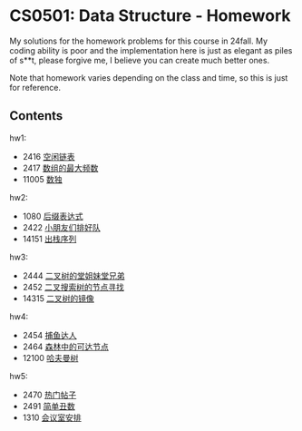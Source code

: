 # CS0501: Data Structure - Homework
My solutions for the homework problems for this course in 24fall. My coding ability is poor and the implementation here is just as elegant as piles of s\*\*t, please forgive me, I believe you can create much better ones.

Note that homework varies depending on the class and time, so this is just for reference.

## Contents
hw1:
 - 2416 [空闲链表](https://acm.sjtu.edu.cn/OnlineJudge/problem/2416)
 - 2417 [数组的最大频数](https://acm.sjtu.edu.cn/OnlineJudge/problem/2417)
 - 11005 [数独](https://acm.sjtu.edu.cn/OnlineJudge/problem/11005)

hw2:
 - 1080 [后缀表达式](https://acm.sjtu.edu.cn/OnlineJudge/problem/1080)
 - 2422 [小朋友们排好队](https://acm.sjtu.edu.cn/OnlineJudge/problem/2422)
 - 14151 [出栈序列](https://acm.sjtu.edu.cn/OnlineJudge/problem/14151)

hw3:
 - 2444 [二叉树的堂姐妹堂兄弟](https://acm.sjtu.edu.cn/OnlineJudge/problem/2444)
 - 2452 [二叉搜索树的节点寻找](https://acm.sjtu.edu.cn/OnlineJudge/problem/2452)
 - 14315 [二叉树的镜像](https://acm.sjtu.edu.cn/OnlineJudge/problem/14315)

hw4:
 - 2454 [捕鱼达人](https://acm.sjtu.edu.cn/OnlineJudge/problem/2454)
 - 2464 [森林中的可达节点](https://acm.sjtu.edu.cn/OnlineJudge/problem/2464)
 - 12100 [哈夫曼树](https://acm.sjtu.edu.cn/OnlineJudge/problem/12100)

hw5:
 - 2470 [热门帖子](https://acm.sjtu.edu.cn/OnlineJudge/problem/2470)
 - 2491 [简单丑数](https://acm.sjtu.edu.cn/OnlineJudge/problem/2491)
 - 1310 [会议室安排](https://acm.sjtu.edu.cn/OnlineJudge/problem/1310)